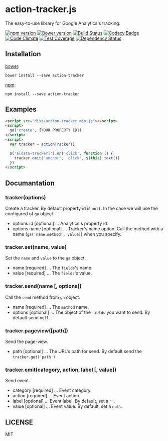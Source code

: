 # action-tracker.js

The easy-to-use library for Google Analytics's tracking.

[![npm version](https://badge.fury.io/js/action-tracker.js.svg)](http://badge.fury.io/js/action-tracker.js)
[![Bower version](https://badge.fury.io/bo/action-tracker.js.svg)](http://badge.fury.io/bo/action-tracker.js)
[![Build Status](https://travis-ci.org/rymizuki/action-tracker.js.svg?branch=master)](https://travis-ci.org/rymizuki/action-tracker.js)
[![Codacy Badge](https://www.codacy.com/project/badge/5d397cce7c904909a1e26d69bd7f6a99)](https://www.codacy.com/app/ry-mizuki/action-tracker.js)
[![Code Climate](https://codeclimate.com/github/rymizuki/action-tracker.js/badges/gpa.svg)](https://codeclimate.com/github/rymizuki/action-tracker.js)
[![Test Coverage](https://codeclimate.com/github/rymizuki/action-tracker.js/badges/coverage.svg)](https://codeclimate.com/github/rymizuki/action-tracker.js/coverage)
[![Dependency Status](https://gemnasium.com/rymizuki/action-tracker.js.svg)](https://gemnasium.com/rymizuki/action-tracker.js) 

## Installation

[bower](http://bower.io/):
```
bower install --save action-tracker
```

[npm](https://www.npmjs.com/):
```
npm install --save action-tracker
```

## Examples

```html
<script src="dist/action-tracker.min.js"></script>
<script>
  ga('create', {YOUR PROPERTY ID})
</script>
<script>
  var tracker = actionTracker()

  $('a[data-tracker]').on('click', function () {
    tracker.emit('anchor', 'click', $(this).text())
  })
</script>
```

## Documantation

### tracker(options)

Create a tracker.
By default property id is `null`. In the case we will use the configured of `ga` object.

- options.id   [optional] ... Analytics's property id.
- options.name [optional] ... Tracker's name option. Call the method with a name (`ga('name.method', value)`) when you specify.

### tracker.set(name, value)

Set the `name` and `value` to the `ga` object.

- name  [required] ... The `fields`'s name.
- value [required] ... The `fields`'s value.

### tracker.send(name [, options])

Call the `send` method from `ga` object.

- name    [required] ... The `method` name.
- options [optional] ... The object of the `fields` you want to send. By default send `null`.

### tracker.pageview([path])

Send the page-view.

- path [optional] ... The URL's path for send. By default send the `tracker.get('path')`

### tracker.emit(category, action, label [, value])

Send event.

- category [required] ... Event category.
- action   [required] ... Event action.
- label    [optional] ... Event label. By default, set a `''`.
- value    [optional] ... Event value. By default, set a `null`.

## LICENSE

MIT
